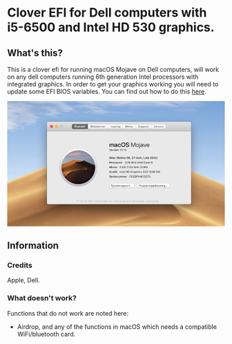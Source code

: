 # Clover EFI for Dell computers with i5-6500 and Intel HD 530 graphics.



## What's this?

This is a clover efi for running macOS Mojave on Dell computers, will work on any dell computers running 6th generation Intel processors with integrated graphics. 
In order to get your graphics working you will need to update some EFI BIOS variables. You can find out how to do this [here](efitutorial.md).

<img src="screenshot.png">


## Information

### Credits
Apple, Dell.

### What doesn't work?

Functions that do not work are noted here:

- Airdrop, and any of the functions in macOS which needs a compatible WiFi/bluetooth card.